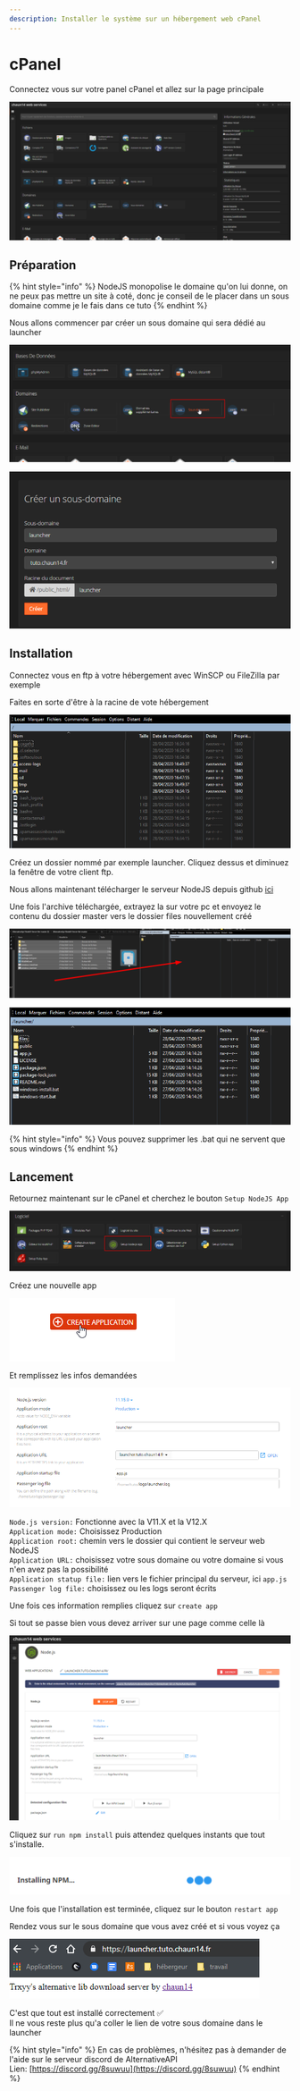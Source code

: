 ```yaml
---
description: Installer le système sur un hébergement web cPanel
---
```


# cPanel

Connectez vous sur votre panel cPanel et allez sur la page principale

![Un exemple de cPanel](../.gitbook/assets/3c65oae-1.png)

## Préparation

{% hint style="info" %}
NodeJS monopolise le domaine qu'on lui donne, on ne peux pas mettre un site à coté,  donc je conseil de le placer dans un sous domaine comme je le fais dans ce tuto
{% endhint %}

Nous allons commencer par créer un sous domaine qui sera dédié au launcher   


![Cherchez un bouton pour ajouter un sous domaine si votre offre le permet](../.gitbook/assets/2hvi59z-1.png)

![Je l&apos;ai nomm&#xE9; launcher pour bien m&apos;y retrouver ce qui me donnera launcher.tuto.chaun14.fr](../.gitbook/assets/10dgvkn-1.png)

## Installation

Connectez vous en ftp à votre hébergement avec WinSCP ou FileZilla par exemple

Faites en sorte d'être à la racine de vote hébergement 

![Ne faites pas attention &#xE0; tous ce bazar](../.gitbook/assets/avegbze-1.png)

Créez un dossier nommé par exemple launcher. Cliquez dessus et diminuez la fenêtre de votre client ftp.

Nous allons maintenant télécharger le serveur NodeJS depuis github [ici](https://github.com/chaun14/AlternativeApi-NodeJS-Server-lite/archive/master.zip)

Une fois l'archive téléchargée, extrayez la sur votre pc et envoyez le contenu du dossier master vers le dossier files nouvellement créé

![](../.gitbook/assets/1shu1pb-1.png)

![Vous devez avoir quelque chose de ce genre](../.gitbook/assets/hma9opm-1.png)

{% hint style="info" %}
Vous pouvez supprimer les .bat qui ne servent que sous windows
{% endhint %}

## Lancement

Retournez maintenant sur le cPanel et cherchez le bouton `Setup NodeJS App` 

![](../.gitbook/assets/mkippwq-1.png)

Créez une nouvelle app

![](../.gitbook/assets/q92dmat-1.png)

Et remplissez les infos demandées

![](../.gitbook/assets/pqeygjw-1.png)

`Node.js version:` Fonctionne avec la V11.X et la V12.X  
`Application mode:` Choisissez Production  
`Application root:` chemin vers le dossier qui contient le serveur web NodeJS  
`Application URL:` choisissez votre sous domaine ou votre domaine si vous n'en avez pas la possibilité   
`Application statup file:` lien vers le fichier principal du serveur, ici `app.js`   
`Passenger log file:` choisissez ou les logs seront écrits 

Une fois ces information remplies cliquez sur `create app`

Si tout se passe bien vous devez arriver sur une page comme celle là

![](../.gitbook/assets/oeqyzxv-1.png)

Cliquez sur `run npm install` puis attendez quelques instants que tout s'installe.

![](../.gitbook/assets/4rlkxt6-1.png)

 Une fois que l'installation est terminée, cliquez sur le bouton `restart app` 

Rendez vous sur le sous domaine que vous avez créé et si vous voyez ça

![](../.gitbook/assets/6efowjo-1.png)

C'est que tout est installé correctement ✅  
Il ne vous reste plus qu'a coller le lien de votre sous domaine dans le launcher

{% hint style="info" %}
En cas de problèmes, n'hésitez pas à demander de l'aide sur le serveur discord de AlternativeAPI   
Lien: [https://discord.gg/8suwuu](https://discord.gg/8suwuu)
{% endhint %}

